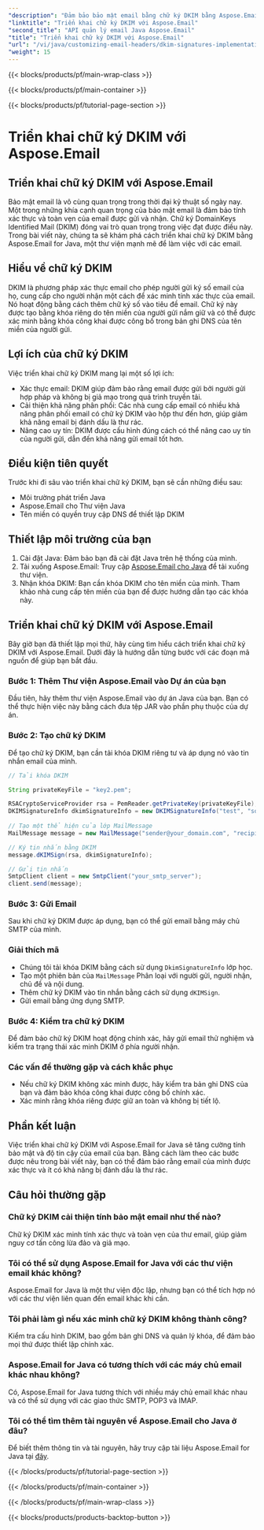 ```yaml
---
"description": "Đảm bảo bảo mật email bằng chữ ký DKIM bằng Aspose.Email cho Java. Hướng dẫn từng bước và mã để triển khai DKIM."
"linktitle": "Triển khai chữ ký DKIM với Aspose.Email"
"second_title": "API quản lý email Java Aspose.Email"
"title": "Triển khai chữ ký DKIM với Aspose.Email"
"url": "/vi/java/customizing-email-headers/dkim-signatures-implementation/"
"weight": 15
---
```


{{< blocks/products/pf/main-wrap-class >}}

{{< blocks/products/pf/main-container >}}

{{< blocks/products/pf/tutorial-page-section >}}

# Triển khai chữ ký DKIM với Aspose.Email


## Triển khai chữ ký DKIM với Aspose.Email

Bảo mật email là vô cùng quan trọng trong thời đại kỹ thuật số ngày nay. Một trong những khía cạnh quan trọng của bảo mật email là đảm bảo tính xác thực và toàn vẹn của email được gửi và nhận. Chữ ký DomainKeys Identified Mail (DKIM) đóng vai trò quan trọng trong việc đạt được điều này. Trong bài viết này, chúng ta sẽ khám phá cách triển khai chữ ký DKIM bằng Aspose.Email for Java, một thư viện mạnh mẽ để làm việc với các email.

## Hiểu về chữ ký DKIM

DKIM là phương pháp xác thực email cho phép người gửi ký số email của họ, cung cấp cho người nhận một cách để xác minh tính xác thực của email. Nó hoạt động bằng cách thêm chữ ký số vào tiêu đề email. Chữ ký này được tạo bằng khóa riêng do tên miền của người gửi nắm giữ và có thể được xác minh bằng khóa công khai được công bố trong bản ghi DNS của tên miền của người gửi.

## Lợi ích của chữ ký DKIM

Việc triển khai chữ ký DKIM mang lại một số lợi ích:
- Xác thực email: DKIM giúp đảm bảo rằng email được gửi bởi người gửi hợp pháp và không bị giả mạo trong quá trình truyền tải.
- Cải thiện khả năng phân phối: Các nhà cung cấp email có nhiều khả năng phân phối email có chữ ký DKIM vào hộp thư đến hơn, giúp giảm khả năng email bị đánh dấu là thư rác.
- Nâng cao uy tín: DKIM được cấu hình đúng cách có thể nâng cao uy tín của người gửi, dẫn đến khả năng gửi email tốt hơn.

## Điều kiện tiên quyết

Trước khi đi sâu vào triển khai chữ ký DKIM, bạn sẽ cần những điều sau:
- Môi trường phát triển Java
- Aspose.Email cho Thư viện Java
- Tên miền có quyền truy cập DNS để thiết lập DKIM

## Thiết lập môi trường của bạn

1. Cài đặt Java: Đảm bảo bạn đã cài đặt Java trên hệ thống của mình.
2. Tải xuống Aspose.Email: Truy cập [Aspose.Email cho Java](https://products.aspose.com/email/java/) để tải xuống thư viện.
3. Nhận khóa DKIM: Bạn cần khóa DKIM cho tên miền của mình. Tham khảo nhà cung cấp tên miền của bạn để được hướng dẫn tạo các khóa này.

## Triển khai chữ ký DKIM với Aspose.Email

Bây giờ bạn đã thiết lập mọi thứ, hãy cùng tìm hiểu cách triển khai chữ ký DKIM với Aspose.Email. Dưới đây là hướng dẫn từng bước với các đoạn mã nguồn để giúp bạn bắt đầu.

### Bước 1: Thêm Thư viện Aspose.Email vào Dự án của bạn

Đầu tiên, hãy thêm thư viện Aspose.Email vào dự án Java của bạn. Bạn có thể thực hiện việc này bằng cách đưa tệp JAR vào phần phụ thuộc của dự án.

### Bước 2: Tạo chữ ký DKIM

Để tạo chữ ký DKIM, bạn cần tải khóa DKIM riêng tư và áp dụng nó vào tin nhắn email của mình.

```java
// Tải khóa DKIM

String privateKeyFile = "key2.pem";

RSACryptoServiceProvider rsa = PemReader.getPrivateKey(privateKeyFile);
DKIMSignatureInfo dkimSignatureInfo = new DKIMSignatureInfo("test", "some_email.com");
 
// Tạo một thể hiện của lớp MailMessage
MailMessage message = new MailMessage("sender@your_domain.com", "recipient@recipient_domain.com", "Subject", "Body");

// Ký tin nhắn bằng DKIM
message.dKIMSign(rsa, dkimSignatureInfo);

// Gửi tin nhắn
SmtpClient client = new SmtpClient("your_smtp_server");
client.send(message);
```

### Bước 3: Gửi Email

Sau khi chữ ký DKIM được áp dụng, bạn có thể gửi email bằng máy chủ SMTP của mình.

### Giải thích mã

- Chúng tôi tải khóa DKIM bằng cách sử dụng `DkimSignatureInfo` lớp học.
- Tạo một phiên bản của `MailMessage` Phân loại với người gửi, người nhận, chủ đề và nội dung.
- Thêm chữ ký DKIM vào tin nhắn bằng cách sử dụng `dKIMSign`.
- Gửi email bằng ứng dụng SMTP.

### Bước 4: Kiểm tra chữ ký DKIM

Để đảm bảo chữ ký DKIM hoạt động chính xác, hãy gửi email thử nghiệm và kiểm tra trạng thái xác minh DKIM ở phía người nhận.

### Các vấn đề thường gặp và cách khắc phục

- Nếu chữ ký DKIM không xác minh được, hãy kiểm tra bản ghi DNS của bạn và đảm bảo khóa công khai được công bố chính xác.
- Xác minh rằng khóa riêng được giữ an toàn và không bị tiết lộ.

## Phần kết luận

Việc triển khai chữ ký DKIM với Aspose.Email for Java sẽ tăng cường tính bảo mật và độ tin cậy của email của bạn. Bằng cách làm theo các bước được nêu trong bài viết này, bạn có thể đảm bảo rằng email của mình được xác thực và ít có khả năng bị đánh dấu là thư rác.

## Câu hỏi thường gặp

### Chữ ký DKIM cải thiện tính bảo mật email như thế nào?

Chữ ký DKIM xác minh tính xác thực và toàn vẹn của thư email, giúp giảm nguy cơ tấn công lừa đảo và giả mạo.

### Tôi có thể sử dụng Aspose.Email for Java với các thư viện email khác không?

Aspose.Email for Java là một thư viện độc lập, nhưng bạn có thể tích hợp nó với các thư viện liên quan đến email khác khi cần.

### Tôi phải làm gì nếu xác minh chữ ký DKIM không thành công?

Kiểm tra cấu hình DKIM, bao gồm bản ghi DNS và quản lý khóa, để đảm bảo mọi thứ được thiết lập chính xác.

### Aspose.Email for Java có tương thích với các máy chủ email khác nhau không?

Có, Aspose.Email for Java tương thích với nhiều máy chủ email khác nhau và có thể sử dụng với các giao thức SMTP, POP3 và IMAP.

### Tôi có thể tìm thêm tài nguyên về Aspose.Email cho Java ở đâu?

Để biết thêm thông tin và tài nguyên, hãy truy cập tài liệu Aspose.Email for Java tại [đây](https://reference.aspose.com/email/java/).

{{< /blocks/products/pf/tutorial-page-section >}}

{{< /blocks/products/pf/main-container >}}

{{< /blocks/products/pf/main-wrap-class >}}

{{< blocks/products/products-backtop-button >}}
